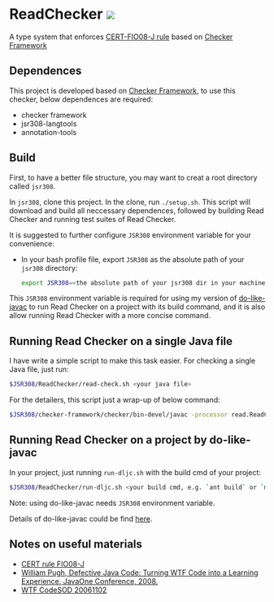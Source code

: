 # ReadChecker ![](https://travis-ci.org/CharlesZ-Chen/ReadChecker.svg?branch=master)
A type system that enforces [CERT-FIO08-J rule](https://www.securecoding.cert.org/confluence/display/java/FIO08-J.+Distinguish+between+characters+or+bytes+read+from+a+stream+and+-1) based on [Checker Framework](http://types.cs.washington.edu/checker-framework/)

## Dependences

This project is developed based on [Checker Framework](http://types.cs.washington.edu/checker-framework/), to use this checker, below dependences are required:

- checker framework
- jsr308-langtools
- annotation-tools

## Build

First, to have a better file structure, you may want to creat a root directory called `jsr308`.

In `jsr308`, clone this project. In the clone, run `./setup.sh`. This script will download and build all neccessary dependences, followed by building Read Checker and running test suites of Read Checker.

It is suggested to further configure `JSR308` environment variable for your convenience:

- In your bash profile file, export `JSR308` as the absolute path of your `jsr308` directory:

  ```bash
  export JSR308=<the absolute path of your jsr308 dir in your machine>
  ```

This `JSR308` environment variable is required for using my version of [do-like-javac](https://github.com/CharlesZ-Chen/do-like-javac) to run Read Checker on a project with its build command, and it is also allow running Read Checker with a more concise command.


## Running Read Checker on a single Java file

I have write a simple script to make this task easier. For checking a single Java file, just run:

```bash
$JSR308/ReadChecker/read-check.sh <your java file>
```

For the detailers, this script just a wrap-up of below command:

```bash
$JSR308/checker-framework/checker/bin-devel/javac -processor read.ReadChecker -cp $JSR308/ReadChecker/bin:$JSR308/ReadChecker/build-deps <your java file>
```

## Running Read Checker on a project by do-like-javac

In your project, just running `run-dljc.sh` with the build cmd of your project:

```bash
$JSR308/ReadChecker/run-dljc.sh <your build cmd, e.g. `ant build` or `mvn install`>
```

Note: using do-like-javac needs `JSR308` environment variable.

Details of do-like-javac could be find [here](https://github.com/SRI-CSL/do-like-javac).

## Notes on useful materials
- [CERT rule FIO08-J](https://www.securecoding.cert.org/confluence/display/java/FIO08-J.+Distinguish+between+characters+or+bytes+read+from+a+stream+and+-1)
- [William Pugh, Defective Java Code: Turning WTF Code into a Learning Experience, JavaOne Conference, 2008.](http://www.oracle.com/technetwork/server-storage/ts-6589-159312.pdf)
- [WTF CodeSOD 20061102](http://thedailywtf.com/articles/Please_Supply_a_Test_Case)
